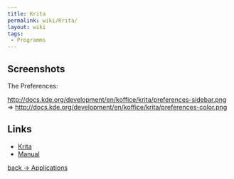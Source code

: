 ```yaml
---
title: Krita
permalink: wiki/Krita/
layout: wiki
tags:
 - Programms
---
```


Screenshots
-----------

The Preferences:

<http://docs.kde.org/development/en/koffice/krita/preferences-sidebar.png>
=&gt;
<http://docs.kde.org/development/en/koffice/krita/preferences-color.png>

Links
-----

-   [Krita](http://www.koffice.org/krita)
-   [Manual](http://docs.kde.org/development/en/koffice/krita)

[back -&gt; Applications](/wiki/Applications "wikilink")
